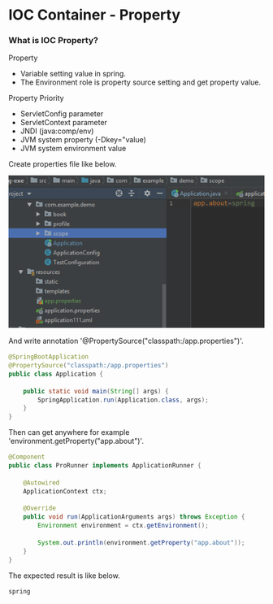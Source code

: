 # IOC Container - Property

### What is IOC Property?

Property 
- Variable setting value in spring.
- The Environment role is property source setting and get property value.

Property Priority
- ServletConfig parameter
- ServletContext parameter
- JNDI (java:comp/env)
- JVM system property (-Dkey="value)
- JVM system environment value 

Create properties file like below.
    
![base](/document/IOC/property.PNG)

And write annotation '@PropertySource("classpath:/app.properties")'.
~~~java
@SpringBootApplication
@PropertySource("classpath:/app.properties")
public class Application {

    public static void main(String[] args) {
        SpringApplication.run(Application.class, args);
    }
}
~~~

Then can get anywhere for example 'environment.getProperty("app.about")'.
~~~java
@Component
public class ProRunner implements ApplicationRunner {

    @Autowired
    ApplicationContext ctx;

    @Override
    public void run(ApplicationArguments args) throws Exception {
        Environment environment = ctx.getEnvironment();

        System.out.println(environment.getProperty("app.about"));
    }
}
~~~

The expected result is like below.

~~~
spring
~~~